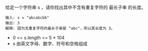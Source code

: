 给定一个字符串 s ，请你找出其中不含有重复字符的 最长子串 的长度。



```
输入: s = "abcabcbb"
输出: 3 
解释: 因为无重复字符的最长子串是 "abc"，所以其长度为 3。
```

- 0 <= s.length <= 5 * 104
- s 由英文字母、数字、符号和空格组成
